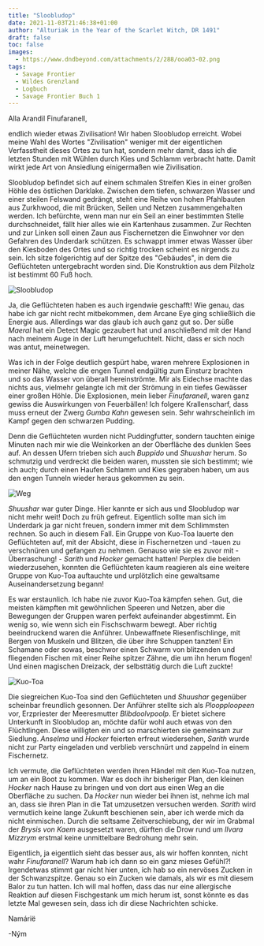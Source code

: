 ```yaml
---
title: "Sloobludop"
date: 2021-11-03T21:46:38+01:00
author: "Alturiak in the Year of the Scarlet Witch, DR 1491"
draft: false
toc: false
images:
  - https://www.dndbeyond.com/attachments/2/288/ooa03-02.png
tags: 
  - Savage Frontier
  - Wildes Grenzland
  - Logbuch
  - Savage Frontier Buch 1
---
```


Alla Arandil Finufaranell,

endlich wieder etwas Zivilisation! Wir haben Sloobludop erreicht. Wobei meine Wahl des Wortes "Zivilisation" weniger mit der eigentlichen Verfasstheit dieses Ortes zu tun hat, sondern mehr damit, dass ich die letzten Stunden mit Wühlen durch Kies und Schlamm verbracht hatte. Damit wirkt jede Art von Ansiedlung einigermaßen wie Zivilisation.

Sloobludop befindet sich auf einem schmalen Streifen Kies in einer großen Höhle des östlichen Darklake. Zwischen dem tiefen, schwarzen Wasser und einer steilen Felswand gedrängt, steht eine Reihe von hohen Pfahlbauten aus Zurkhwood, die mit Brücken, Seilen und Netzen zusammengehalten werden. Ich befürchte, wenn man nur ein Seil an einer bestimmten Stelle durchschneidet, fällt hier alles wie ein Kartenhaus zusammen. Zur Rechten und zur Linken soll einen Zaun aus Fischernetzen die Einwohner vor den Gefahren des Underdark schützen. Es schwappt immer etwas Wasser über den Kiesboden des Ortes und so richtig trocken scheint es nirgends zu sein. Ich sitze folgerichtig auf der Spitze des "Gebäudes", in dem die Geflüchteten untergebracht worden sind. Die Konstruktion aus dem Pilzholz ist bestimmt 60 Fuß hoch.

![Sloobludop](https://media-waterdeep.cursecdn.com/attachments/2/801/sloobludop-player-version.jpg)

Ja, die Geflüchteten haben es auch irgendwie geschafft! Wie genau, das habe ich gar nicht recht mitbekommen, dem Arcane Eye ging schließlich die Energie aus. Allerdings war das glaub ich auch ganz gut so. Der süße _Maeral_ hat ein Detect Magic gezaubert hat und anschließend mit der Hand nach meinem Auge in der Luft herumgefuchtelt. Nicht, dass er sich noch was antut, meinetwegen.

Was ich in der Folge deutlich gespürt habe, waren mehrere Explosionen in meiner Nähe, welche die engen Tunnel endgültig zum Einsturz brachten und so das Wasser von überall hereinströmte. Mir als Eidechse machte das nichts aus, vielmehr gelangte ich mit der Strömung in ein tiefes Gewässer einer großen Höhle. Die Explosionen, mein lieber _Finufaranell_, waren ganz gewiss die Auswirkungen von Feuerbällen! Ich folgere Krallenscharf, dass muss erneut der Zwerg _Gumba Kahn_ gewesen sein. Sehr wahrscheinlich im Kampf gegen den schwarzen Pudding.

Denn die Geflüchteten wurden nicht Puddingfutter, sondern tauchten einige Minuten nach mir wie die Weinkorken an der Oberfläche des dunklen Sees auf. An dessen Ufern trieben sich auch _Buppido_ und _Shuushar_ herum. So schmutzig und verdreckt die beiden waren, mussten sie sich bestimmt; wie ich auch; durch einen Haufen Schlamm und Kies gegraben haben, um aus den engen Tunneln wieder heraus gekommen zu sein.

![Weg](https://i.imgur.com/LK1Jipv.jpg)

_Shuushar_ war guter Dinge. Hier kannte er sich aus und Sloobludop war nicht mehr weit! Doch zu früh gefreut. Eigentlich sollte man sich im Underdark ja gar nicht freuen, sondern immer mit dem Schlimmsten rechnen. So auch in diesem Fall. Ein Gruppe von Kuo-Toa lauerte den Geflüchteten auf, mit der Absicht, diese in Fischernetzen und -tauen zu verschnüren und gefangen zu nehmen. Genauso wie sie es zuvor mit - Überraschung! - _Sarith_ und _Hocker_ gemacht hatten! Perplex die beiden wiederzusehen, konnten die Geflüchteten kaum reagieren als eine weitere Gruppe von Kuo-Toa auftauchte und urplötzlich eine gewaltsame Auseinandersetzung begann!

Es war erstaunlich. Ich habe nie zuvor Kuo-Toa kämpfen sehen. Gut, die meisten kämpften mit gewöhnlichen Speeren und Netzen, aber die Bewegungen der Gruppen waren perfekt aufeinander abgestimmt. Ein wenig so, wie wenn sich ein Fischschwarm bewegt. Aber richtig beeindruckend waren die Anführer. Unbewaffnete Riesenfischlinge, mit Bergen von Muskeln und Blitzen, die über ihre Schuppen tanzten! Ein Schamane oder sowas, beschwor einen Schwarm von blitzenden und fliegenden Fischen mit einer Reihe spitzer Zähne, die um ihn herum flogen! Und einen magischen Dreizack, der selbsttätig durch die Luft zuckte!

![Kuo-Toa](https://i.imgur.com/sztHpob.png)

Die siegreichen Kuo-Toa sind den Geflüchteten und _Shuushar_ gegenüber scheinbar freundlich gesonnen. Der Anführer stellte sich als _Ploopploopeen_ vor, Erzpriester der Meeresmutter _Blibdoolvpoolp_. Er bietet sichere Unterkunft in Sloobludop an, möchte dafür wohl auch etwas von den Flüchtlingen. Diese willigten ein und so marschierten sie gemeinsam zur Siedlung. _Anselma_ und _Hocker_ feierten erfreut wiedersehen, _Sarith_ wurde nicht zur Party eingeladen und verblieb verschnürt und zappelnd in einem Fischernetz.

Ich vermute, die Geflüchteten werden ihren Händel mit den Kuo-Toa nutzen, um an ein Boot zu kommen. War es doch ihr bisheriger Plan, den kleinen _Hocker_ nach Hause zu bringen und von dort aus einen Weg an die Oberfläche zu suchen. Da _Hocker_ nun wieder bei ihnen ist, nehme ich mal an, dass sie ihren Plan in die Tat umzusetzen versuchen werden. _Sarith_ wird vermutlich keine lange Zukunft beschienen sein, aber ich werde mich da nicht einmischen. Durch die seltsame Zeitverschiebung, der wir im Grabmal der _Brysis von Kaem_ ausgesetzt waren, dürften die Drow rund um _Ilvara Mizzrym_ erstmal keine unmittelbare Bedrohung mehr sein. 

Eigentlich, ja eigentlich sieht das besser aus, als wir hoffen konnten, nicht wahr _Finufaranell_? Warum hab ich dann so ein ganz mieses Gefühl?! Irgendetwas stimmt gar nicht hier unten, ich hab so ein nervöses Zucken in der Schwanzspitze. Genau so ein Zucken wie damals, als wir es mit diesem Balor zu tun hatten. Ich will mal hoffen, dass das nur eine allergische Reaktion auf diesen Fischgestank um mich herum ist, sonst könnte es das letzte Mal gewesen sein, dass ich dir diese Nachrichten schicke.

Namárië

-Ným
